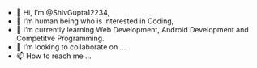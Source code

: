 - 👋 Hi, I’m @ShivGupta12234,
- 👀 I’m human being who is interested in Coding,
- 🌱 I’m currently learning Web Development, Android Development and Competitve Programming.
- 💞️ I’m looking to collaborate on ...
- 📫 How to reach me ...

<!---
ShivGupta12234/ShivGupta12234 is a ✨ special ✨ repository because its `README.md` (this file) appears on your GitHub profile.
You can click the Preview link to take a look at your changes.
--->
